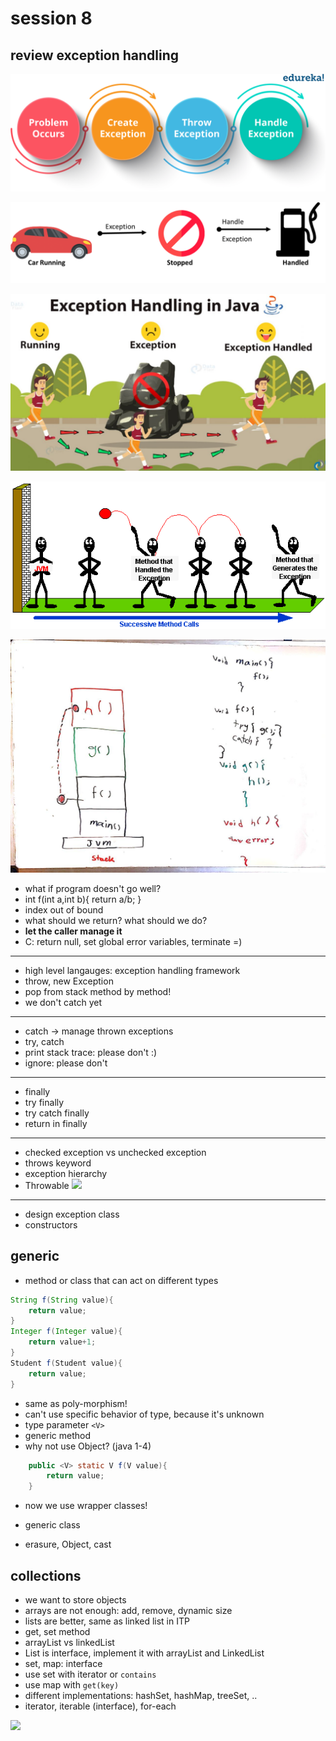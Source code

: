 # session 8

## review exception handling 

![](./images/2.png)

![](./images/4.png)

![](./images/3.jpg)

![](./images/1.gif)



![](./images/5.jpg)

+ what if program doesn't go well?
+ int f(int a,int b){ return a/b; }
+ index out of bound 
+ what should we return? what should we do?
+ **let the caller manage it**
+ C: return null, set global error variables, terminate =)
-----
+ high level langauges: exception handling framework
+ throw, new Exception
+ pop from stack method by method!
+ we don't catch yet
-----
+ catch -> manage thrown exceptions
+ try, catch
+ print stack trace: please don't :)
+ ignore: please don't
----
+ finally
+ try finally
+ try catch finally 
+ return in finally
-------
+ checked exception vs unchecked exception 
+ throws keyword 
+ exception hierarchy
+ Throwable
![](https://i.stack.imgur.com/GsVNp.jpg)
-------
+ design exception class 
+ constructors


## generic 
+ method or class that can act on different types
```java
String f(String value){
    return value;
}
Integer f(Integer value){
    return value+1;
}
Student f(Student value){
    return value;
}
```

+ same as poly-morphism! 
+ can't use specific behavior of type, because it's unknown 
+ type parameter `<V>`
+ generic method
+ why not use Object? (java 1-4)
```java
    public <V> static V f(V value){
        return value;
    }
```

+ now we use wrapper classes!

+ generic class
+ erasure, Object, cast

## collections 
+ we want to store objects 
+ arrays are not enough: add, remove, dynamic size
+ lists are better, same as linked list in ITP
+ get, set method
+ arrayList vs linkedList 
+ List is interface, implement it with arrayList and LinkedList
+ set, map: interface 
+ use set with iterator or `contains`
+ use map with `get(key)`
+ different implementations: hashSet, hashMap, treeSet, ..
+ iterator, iterable (interface), for-each

![](https://dzone.com/storage/temp/1821372-class-and-interface-hierarchy.png)

